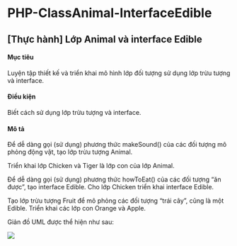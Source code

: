 # PHP-ClassAnimal-InterfaceEdible

## [Thực hành] Lớp Animal và interface Edible

#### Mục tiêu
Luyện tập thiết kế và triển khai mô hình lớp đối tượng sử dụng lớp trừu tượng và interface.

#### Điều kiện
Biết cách  sử dụng lớp trừu tượng và interface.

#### Mô tả
Để dễ dàng gọi (sử dụng) phương thức makeSound() của các đối tượng mô phỏng động vật, tạo lớp trừu tượng Animal.

Triển khai lớp Chicken và Tiger là lớp con của lớp Animal.

Để dễ dàng gọi (sử dụng) phương thức howToEat() của các đối tượng “ăn được”, tạo interface Edible. Cho lớp Chicken triển khai interface Edible.

Tạo lớp trừu tượng Fruit để mô phỏng các đối tượng “trái cây”, cũng là một Edible. Triển khai các lớp con Orange và Apple.

Giản đồ UML được thể hiện như sau:

<img src=https://imgur.com/HnS8HeL.png>
